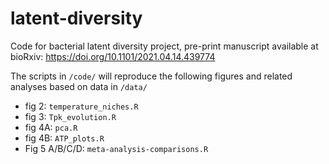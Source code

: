 # latent-diversity

Code for bacterial latent diversity project, pre-print manuscript available at bioRxiv: https://doi.org/10.1101/2021.04.14.439774

The scripts in `/code/` will reproduce the following figures and related analyses based on data in `/data/`

 - fig 2: `temperature_niches.R`
 - fig 3: `Tpk_evolution.R`
 - fig 4A: `pca.R`
 - fig 4B: `ATP_plots.R`
 - Fig 5 A/B/C/D: `meta-analysis-comparisons.R`

